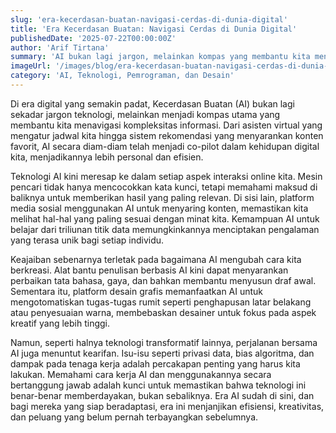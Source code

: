```yaml
---
slug: 'era-kecerdasan-buatan-navigasi-cerdas-di-dunia-digital'
title: 'Era Kecerdasan Buatan: Navigasi Cerdas di Dunia Digital'
publishedDate: '2025-07-22T00:00:00Z'
author: 'Arif Tirtana'
summary: 'AI bukan lagi jargon, melainkan kompas yang membantu kita menavigasi dunia digital. Mari lihat bagaimana AI mengubah cara kita berinteraksi dan berkreasi.'
imageUrl: '/images/blog/era-kecerdasan-buatan-navigasi-cerdas-di-dunia-digital.png'
category: 'AI, Teknologi, Pemrograman, dan Desain'
---
```


Di era digital yang semakin padat, Kecerdasan Buatan (AI) bukan lagi sekadar jargon teknologi, melainkan menjadi kompas utama yang membantu kita menavigasi kompleksitas informasi. Dari asisten virtual yang mengatur jadwal kita hingga sistem rekomendasi yang menyarankan konten favorit, AI secara diam-diam telah menjadi co-pilot dalam kehidupan digital kita, menjadikannya lebih personal dan efisien.

Teknologi AI kini meresap ke dalam setiap aspek interaksi online kita. Mesin pencari tidak hanya mencocokkan kata kunci, tetapi memahami maksud di baliknya untuk memberikan hasil yang paling relevan. Di sisi lain, platform media sosial menggunakan AI untuk menyaring konten, memastikan kita melihat hal-hal yang paling sesuai dengan minat kita. Kemampuan AI untuk belajar dari triliunan titik data memungkinkannya menciptakan pengalaman yang terasa unik bagi setiap individu.

Keajaiban sebenarnya terletak pada bagaimana AI mengubah cara kita berkreasi. Alat bantu penulisan berbasis AI kini dapat menyarankan perbaikan tata bahasa, gaya, dan bahkan membantu menyusun draf awal. Sementara itu, platform desain grafis memanfaatkan AI untuk mengotomatiskan tugas-tugas rumit seperti penghapusan latar belakang atau penyesuaian warna, membebaskan desainer untuk fokus pada aspek kreatif yang lebih tinggi.

Namun, seperti halnya teknologi transformatif lainnya, perjalanan bersama AI juga menuntut kearifan. Isu-isu seperti privasi data, bias algoritma, dan dampak pada tenaga kerja adalah percakapan penting yang harus kita lakukan. Memahami cara kerja AI dan menggunakannya secara bertanggung jawab adalah kunci untuk memastikan bahwa teknologi ini benar-benar memberdayakan, bukan sebaliknya. Era AI sudah di sini, dan bagi mereka yang siap beradaptasi, era ini menjanjikan efisiensi, kreativitas, dan peluang yang belum pernah terbayangkan sebelumnya.
